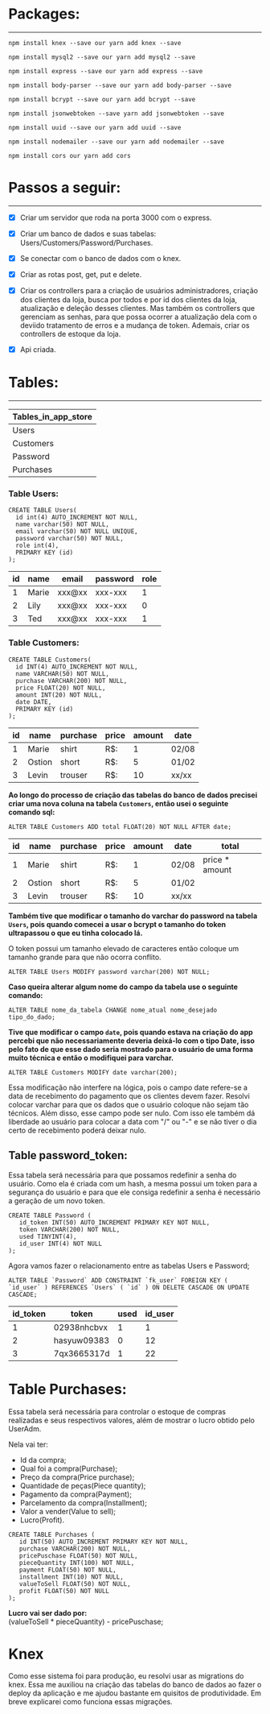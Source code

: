 # Packages:
---

```
npm install knex --save our yarn add knex --save

npm install mysql2 --save our yarn add mysql2 --save

npm install express --save our yarn add express --save

npm install body-parser --save our yarn add body-parser --save

npm install bcrypt --save our yarn add bcrypt --save

npm install jsonwebtoken --save yarn add jsonwebtoken --save

npm install uuid --save our yarn add uuid --save

npm install nodemailer --save our yarn add nodemailer --save

npm install cors our yarn add cors

```
# Passos a seguir:
---

- [x] Criar um servidor que roda na porta 3000 com o express.

- [x] Criar um banco de dados e suas tabelas: Users/Customers/Password/Purchases.

- [x] Se conectar com o banco de dados com o knex.

- [x] Criar as rotas post, get, put e delete.

- [x] Criar os controllers para a criação de usuários administradores, criação dos clientes da loja, busca por todos e por id dos clientes da loja, atualização e deleção desses clientes. Mas também os controllers que gerenciam as senhas, para que possa ocorrer a atualização dela com o deviido tratamento de erros e a mudança de token. Ademais, criar os controllers de estoque da loja.

- [x] Api criada.



# Tables:
---

| Tables_in_app_store |  
|:--------------------|
| Users               |
| Customers           |
| Password                    |
| Purchases           |


### Table Users:

```
CREATE TABLE Users(
  id int(4) AUTO_INCREMENT NOT NULL,
  name varchar(50) NOT NULL,
  email varchar(50) NOT NULL UNIQUE,
  password varchar(50) NOT NULL,
  role int(4),
  PRIMARY KEY (id)
);

```

| id |  name |  email | password | role |
|----|-------|--------|----------|------|
|  1 | Marie | xxx@xx | xxx-xxx  |  1   |
|  2 | Lily  | xxx@xx | xxx-xxx  |  0   |
|  3 |  Ted  | xxx@xx | xxx-xxx  |  1   |

### Table Customers:

```
CREATE TABLE Customers(
  id INT(4) AUTO_INCREMENT NOT NULL,
  name VARCHAR(50) NOT NULL,
  purchase VARCHAR(200) NOT NULL,
  price FLOAT(20) NOT NULL,
  amount INT(20) NOT NULL,
  date DATE,
  PRIMARY KEY (id)
);

```

| id |  name | purchase | price | amount |     date      |
|----|-------|--------- |-------|--------|---------------|
|  1 | Marie |  shirt   |  R$:  |   1    |    02/08      |
|  2 | Ostion|  short   |  R$:  |   5    |    01/02      |
|  3 | Levin |  trouser |  R$:  |   10   |    xx/xx      |



**Ao longo do processo de criação das tabelas do banco de dados precisei criar uma nova coluna na tabela ```Customers```, então usei o seguinte comando sql:**

```
ALTER TABLE Customers ADD total FLOAT(20) NOT NULL AFTER date;
```

| id |  name | purchase | price | amount | date          |    total     |
|----|-------|--------- |-------|--------|---------------|--------------|
|  1 | Marie |  shirt   |  R$:  |   1    |    02/08      |price * amount|
|  2 | Ostion|  short   |  R$:  |   5    |    01/02      |              |
|  3 | Levin |  trouser |  R$:  |   10   |    xx/xx      |              |

**Também tive que modificar o tamanho do varchar do password na tabela ```Users```, pois quando comecei a usar o bcrypt o tamanho do token ultrapassou o que eu tinha colocado lá.**

O token possui um tamanho elevado de caracteres então coloque um tamanho grande para que não ocorra conflito.

```
ALTER TABLE Users MODIFY password varchar(200) NOT NULL;

```
**Caso queira alterar algum nome do campo da tabela use o seguinte comando:**

```
ALTER TABLE nome_da_tabela CHANGE nome_atual nome_desejado tipo_do_dado;
```

**Tive que modificar o campo ```date```, pois quando estava na criação do app percebi que não necessariamente deveria deixá-lo com o tipo Date, isso pelo fato de que esse dado seria mostrado para o usuário de uma forma muito técnica e então o modifiquei para varchar.**

```
ALTER TABLE Customers MODIFY date varchar(200);

```
Essa modificação não interfere na lógica, pois o campo date refere-se a data de recebimento do pagamento que os clientes devem fazer. Resolvi colocar varchar para que os dados que o usuário coloque não sejam tão técnicos. Além disso, esse campo pode ser nulo. Com isso ele também dá liberdade ao usuário para colocar a data com "/" ou "-" e se não tiver o dia certo de recebimento poderá deixar nulo.

## Table password_token:


Essa tabela será necessária para que possamos redefinir a senha do usuário. Como ela é criada com um hash, a mesma possui um token para a segurança do usuário e para que ele consiga redefinir a senha é necessário a geração de um novo token.

```
CREATE TABLE Password (
   id_token INT(50) AUTO_INCREMENT PRIMARY KEY NOT NULL,
   token VARCHAR(200) NOT NULL,
   used TINYINT(4),
   id_user INT(4) NOT NULL
);

```
Agora vamos fazer o relacionamento entre as tabelas Users e Password;

```
ALTER TABLE `Password` ADD CONSTRAINT `fk_user` FOREIGN KEY ( `id_user` ) REFERENCES `Users` ( `id` ) ON DELETE CASCADE ON UPDATE CASCADE;

```

| id_token |    token    | used | id_user |
|----------|-------------|------|---------|
|     1    | 02938nhcbvx |  1   |    1    |  
|     2    | hasyuw09383 |  0   |    12   |
|     3    | 7qx3665317d |  1   |    22   |

# Table Purchases:

Essa tabela será necessária para controlar o estoque de compras realizadas e seus respectivos valores, além de mostrar o lucro obtido pelo UserAdm.

Nela vai ter:
- Id da compra;
- Qual foi a compra(Purchase);
- Preço da compra(Price purchase);
- Quantidade de peças(Piece quantity);
- Pagamento da compra(Payment);
- Parcelamento da compra(Installment);
- Valor a vender(Value to sell);
- Lucro(Profit).

```
CREATE TABLE Purchases (
   id INT(50) AUTO_INCREMENT PRIMARY KEY NOT NULL,
   purchase VARCHAR(200) NOT NULL,
   pricePuschase FLOAT(50) NOT NULL,
   pieceQuantity INT(100) NOT NULL,
   payment FLOAT(50) NOT NULL,
   installment INT(10) NOT NULL,
   valueToSell FLOAT(50) NOT NULL,
   profit FLOAT(50) NOT NULL
);

```

**Lucro vai ser dado por:** <br />
(valueToSell *  pieceQuantity) - pricePuschase;


# Knex

Como esse sistema foi para produção, eu resolvi usar as migrations do knex. Essa me auxiliou na criação das tabelas do banco de dados ao fazer o deploy da aplicação e me ajudou bastante em quisitos de produtividade. Em breve explicarei como funciona essas migrações.
